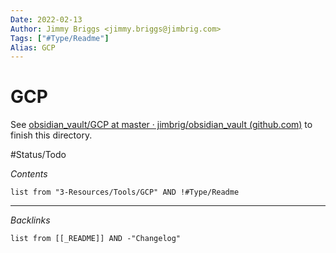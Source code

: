 ```yaml
---
Date: 2022-02-13
Author: Jimmy Briggs <jimmy.briggs@jimbrig.com>
Tags: ["#Type/Readme"]
Alias: GCP
---
```


# GCP

See [obsidian_vault/GCP at master · jimbrig/obsidian_vault (github.com)](https://github.com/jimbrig/obsidian_vault/tree/master/GCP) to finish this directory.

#Status/Todo 

*Contents*

```dataview
list from "3-Resources/Tools/GCP" AND !#Type/Readme
```

***

*Backlinks*

```dataview
list from [[_README]] AND -"Changelog"
```